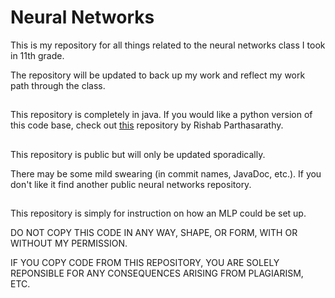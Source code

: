 # Neural Networks
This is my repository for all things related to the neural networks class I took in 11th grade.

The repository will be updated to back up my work and reflect my work path through the class.
##
This repository is completely in java. If you would like a python version of this code base, check out [this](https://github.com/rishab-partha/Neural-Networks) repository by Rishab Parthasarathy.
##
This repository is public but will only be updated sporadically.

There may be some mild swearing (in commit names, JavaDoc, etc.). If you don't like it find another public neural networks repository.
##
This repository is simply for instruction on how an MLP could be set up.

DO NOT COPY THIS CODE IN ANY WAY, SHAPE, OR FORM, WITH OR WITHOUT MY PERMISSION.

IF YOU COPY CODE FROM THIS REPOSITORY, YOU ARE SOLELY REPONSIBLE FOR ANY CONSEQUENCES ARISING FROM PLAGIARISM, ETC.
